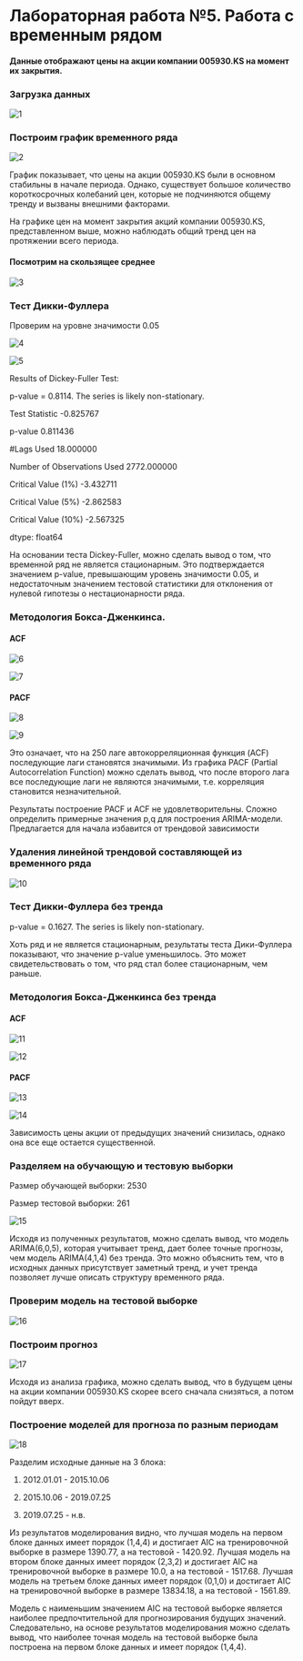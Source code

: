 # Лабораторная работа №5. Работа с временным рядом
#### Данные отображают цены на акции компании 005930.KS на момент их закрытия.

### Загрузка данных

![1](https://user-images.githubusercontent.com/94290501/236832517-5d9472f3-3498-443d-b37d-4b3aa6409740.png)

### Построим график временного ряда

![2](https://user-images.githubusercontent.com/94290501/236832544-5149830f-bf92-4137-acd0-db4f7e701680.png)

График показывает, что цены на акции 005930.KS были в основном стабильны в начале периода. Однако, существует большое количество короткосрочных колебаний цен, которые не подчиняются общему тренду и вызваны внешними факторами.

На графике цен на момент закрытия акций компании 005930.KS, представленном выше, можно наблюдать общий тренд цен на протяжении всего периода.

#### Посмотрим на скользящее среднее

![3](https://user-images.githubusercontent.com/94290501/236832572-e0f9e08a-e870-4afd-8e2b-225045f69b26.png)

### Тест Дикки-Фуллера 

Проверим на уровне значимости 0.05

![4](https://user-images.githubusercontent.com/94290501/236832600-2294d1df-85f6-4182-804e-20fcef074d95.png)

![5](https://user-images.githubusercontent.com/94290501/236832626-da21e74d-9d47-44f3-ae9f-fedeebf1e738.png)

Results of Dickey-Fuller Test:

p-value = 0.8114. The series is likely non-stationary.

Test Statistic                   -0.825767

p-value                           0.811436

#Lags Used                       18.000000

Number of Observations Used    2772.000000

Critical Value (1%)              -3.432711

Critical Value (5%)              -2.862583

Critical Value (10%)             -2.567325

dtype: float64

На основании теста Dickey-Fuller, можно сделать вывод о том, что временной ряд не является стационарным. Это подтверждается значением p-value, превышающим уровень значимости 0.05, и недостаточным значением тестовой статистики для отклонения от нулевой гипотезы о нестационарности ряда.

### Методология Бокса-Дженкинса.
#### ACF

![6](https://user-images.githubusercontent.com/94290501/236832646-3498e0ba-6ac5-4acf-aa45-e114f555ef2d.png)

![7](https://user-images.githubusercontent.com/94290501/236832665-6cc8916f-3177-4934-af6e-5645093d273b.png)

#### PACF

![8](https://user-images.githubusercontent.com/94290501/236832692-169cc41b-92bf-4be2-b861-cb9a9956b9fa.png)

![9](https://user-images.githubusercontent.com/94290501/236832704-efd3b10d-09b9-431c-bf6b-d99f40088ed8.png)

Это означает, что на 250 лаге автокорреляционная функция (ACF) последующие лаги становятся значимыми. Из графика PACF (Partial Autocorrelation Function) можно сделать вывод, что после второго лага все последующие лаги не являются значимыми, т.е. корреляция становится незначительной.

Результаты построение PACF и ACF не удовлетворительны. Сложно определить примерные значения p,q для построения ARIMA-модели. Предлагается для начала избавится от трендовой зависимости

### Удаления линейной трендовой составляющей из временного ряда

![10](https://user-images.githubusercontent.com/94290501/236832723-ab868005-3aaa-4740-acc2-635885dc25f3.png)

### Тест Дикки-Фуллера  без тренда

p-value = 0.1627. The series is likely non-stationary.

Хоть ряд и не является стационарным, результаты теста Дики-Фуллера показывают, что значение p-value уменьшилось. Это может свидетельствовать о том, что ряд стал более стационарным, чем раньше.
### Методология Бокса-Дженкинса без тренда

#### ACF

![11](https://user-images.githubusercontent.com/94290501/236832837-d6e7a5e5-1037-4fba-b618-0d861c2b8daa.png)

![12](https://user-images.githubusercontent.com/94290501/236832879-748a1b64-9f29-491e-917b-2bec2fccebb1.png)

#### PACF

![13](https://user-images.githubusercontent.com/94290501/236832896-a9237dd6-4c17-40cc-82ae-f2b6016d2eb7.png)

![14](https://user-images.githubusercontent.com/94290501/236832915-a0082128-4188-4f47-aa64-9ef52c40d5f6.png)

Зависимость цены акции от предыдущих значений снизилась, однако она все еще остается существенной.

### Разделяем на обучающую и тестовую выборки

Размер обучающей выборки: 2530

Размер тестовой выборки: 261

![15](https://user-images.githubusercontent.com/94290501/236832936-c6d5441b-e7da-45b5-a43b-793367c5df61.png)

Исходя из полученных результатов, можно сделать вывод, что модель ARIMA(6,0,5), которая учитывает тренд, дает более точные прогнозы, чем модель ARIMA(4,1,4) без тренда. Это можно объяснить тем, что в исходных данных присутствует заметный тренд, и учет тренда позволяет лучше описать структуру временного ряда.

### Проверим модель на тестовой выборке

![16](https://user-images.githubusercontent.com/94290501/236832949-b0371650-50f1-4142-a37e-da0a46a3c04a.png)

### Построим прогноз

![17](https://user-images.githubusercontent.com/94290501/236832989-c7026993-8f2d-4aaf-b77b-e1f11a9367d7.png)

Исходя из анализа графика, можно сделать вывод, что в будущем цены на акции компании 005930.KS скорее всего сначала снизяться, а потом пойдут вверх.

### Построение моделей для прогноза по разным периодам

![18](https://user-images.githubusercontent.com/94290501/236833008-a60c0149-e034-4e1f-8958-73a730e79d94.png)

Разделим исходные данные на 3 блока:

1) 2012.01.01 - 2015.10.06

2) 2015.10.06 - 2019.07.25

3) 2019.07.25 - н.в.

Из результатов моделирования видно, что лучшая модель на первом блоке данных имеет порядок (1,4,4) и достигает AIC на тренировочной выборке в размере 1390.77, а на тестовой - 1420.92. Лучшая модель на втором блоке данных имеет порядок (2,3,2) и достигает AIC на тренировочной выборке в размере 10.0, а на тестовой - 1517.68. Лучшая модель на третьем блоке данных имеет порядок (0,1,0) и достигает AIC на тренировочной выборке в размере 13834.18, а на тестовой - 1561.89.

Модель с наименьшим значением AIC на тестовой выборке является наиболее предпочтительной для прогнозирования будущих значений. Следовательно, на основе результатов моделирования можно сделать вывод, что наиболее точная модель на тестовой выборке была построена на первом блоке данных и имеет порядок (1,4,4).
